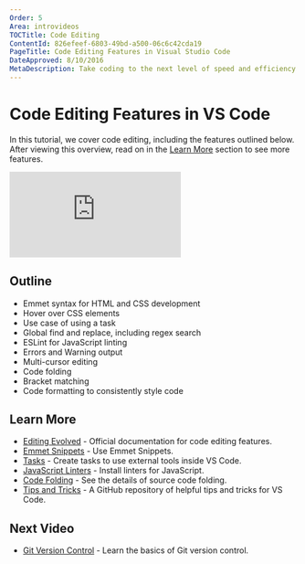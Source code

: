 ```yaml
---
Order: 5
Area: introvideos
TOCTitle: Code Editing
ContentId: 826efeef-6803-49bd-a500-06c6c42cda19
PageTitle: Code Editing Features in Visual Studio Code
DateApproved: 8/10/2016
MetaDescription: Take coding to the next level of speed and efficiency with these code editing features. 
---
```


# Code Editing Features in VS Code

In this tutorial, we cover code editing, including the features outlined below. After viewing this overview, read on in the [Learn More](/docs/introvideos/codeediting.md#learn-more) section to see more features.

<iframe src="https://www.youtube.com/embed/rsatrlBEFFA?rel=0&amp;disablekb=0&amp;modestbranding=1&amp;showinfo=0" frameborder="0" allowfullscreen></iframe>

## Outline

* Emmet syntax for HTML and CSS development
* Hover over CSS elements
* Use case of using a task
* Global find and replace, including regex search
* ESLint for JavaScript linting
* Errors and Warning output
* Multi-cursor editing
* Code folding
* Bracket matching
* Code formatting to consistently style code

## Learn More

* [Editing Evolved](/docs/editor/editingevolved.md) - Official documentation for code editing features.
* [Emmet Snippets](/docs/languages/html.md#emmet-snippets) - Use Emmet Snippets.
* [Tasks](/docs/editor/tasks.md) - Create tasks to use external tools inside VS Code.
* [JavaScript Linters](/docs/languages/javascript.md#javascript-linters) - Install linters for JavaScript.
* [Code Folding](/docs/editor/editingevolved.md#folding) - See the details of source code folding.
* [Tips and Tricks](https://github.com/Microsoft/vscode-tips-and-tricks) - A GitHub repository of helpful tips and tricks for VS Code.

## Next Video

* [Git Version Control](/docs/introvideos/versioncontrol.md) - Learn the basics of Git version control.

